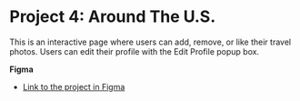 # Project 4: Around The U.S.

This is an interactive page where users can add, remove, or like their travel photos. Users can edit their profile with the Edit Profile popup box.

**Figma**

- [Link to the project in Figma](https://www.figma.com/file/SurN1jaeEQIhuZEDMhmWWf/Sprint-4-Around-The-U.S.-desktop-mobile?node-id=0%3A1)
